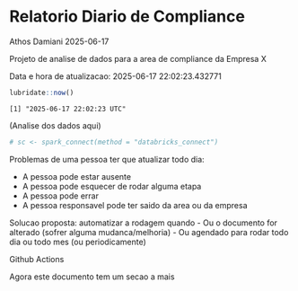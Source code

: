 # Relatorio Diario de Compliance
Athos Damiani
2025-06-17

Projeto de analise de dados para a area de compliance da Empresa X

Data e hora de atualizacao: 2025-06-17 22:02:23.432771

``` r
lubridate::now()
```

    [1] "2025-06-17 22:02:23 UTC"

(Analise dos dados aqui)

``` r
# sc <- spark_connect(method = "databricks_connect")
```

Problemas de uma pessoa ter que atualizar todo dia:

-   A pessoa pode estar ausente
-   A pessoa pode esquecer de rodar alguma etapa
-   A pessoa pode errar
-   A pessoa responsavel pode ter saido da area ou da empresa

Solucao proposta: automatizar a rodagem quando - Ou o documento for
alterado (sofrer alguma mudanca/melhoria) - Ou agendado para rodar todo
dia ou todo mes (ou periodicamente)

Github Actions

Agora este documento tem um secao a mais
